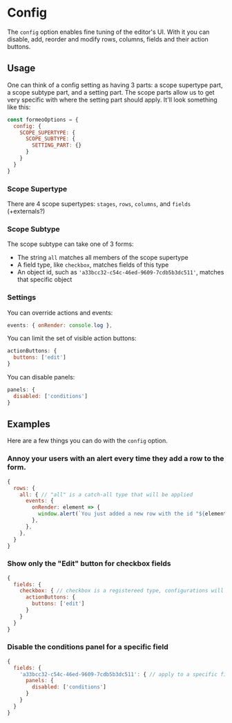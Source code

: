 # Config

The `config` option enables fine tuning of the editor's UI. With it you can disable, add, reorder and modify rows, columns, fields and their action buttons.

## Usage

One can think of a config setting as having 3 parts: a scope supertype part, a scope subtype part, and a setting part. The scope parts allow us to get very specific with where the setting part should apply. It'll look something like this:

```javascript
const formeoOptions = {
  config: {
    SCOPE_SUPERTYPE: {
      SCOPE_SUBTYPE: {
        SETTING_PART: {}
      }
    }
  }
}
```

### Scope Supertype

There are 4 scope supertypes: `stages`, `rows`, `columns`, and `fields` (+externals?)

### Scope Subtype

The scope subtype can take one of 3 forms:

- The string `all` matches all members of the scope supertype
- A field type, like `checkbox`, matches fields of this type
- An object id, such as `'a33bcc32-c54c-46ed-9609-7cdb5b3dc511'`, matches that specific object

### Settings

You can override actions and events:

```javascript
events: { onRender: console.log },
```

You can limit the set of visible action buttons:

```javascript
actionButtons: {
  buttons: ['edit']
}
```

You can disable panels:

```javascript
panels: {
  disabled: ['conditions']
}
```

## Examples

Here are a few things you can do with the `config` option.

### Annoy your users with an alert every time they add a row to the form.

```javascript
{
  rows: {
    all: { // "all" is a catch-all type that will be applied
      events: {
        onRender: element => {
          window.alert(`You just added a new row with the id "${element.id}"`)
        },
      },
    },
  }
}
```

### Show only the "Edit" button for checkbox fields

```javascript
{
  fields: {
    checkbox: { // checkbox is a registereed type, configurations will only be applied to checkbox
      actionButtons: {
        buttons: ['edit']
      }
    }
  }
}
```

### Disable the conditions panel for a specific field

```javascript
{
  fields: {
    'a33bcc32-c54c-46ed-9609-7cdb5b3dc511': { // apply to a specific field
      panels: {
        disabled: ['conditions']
      }
    }
  }
}
```
